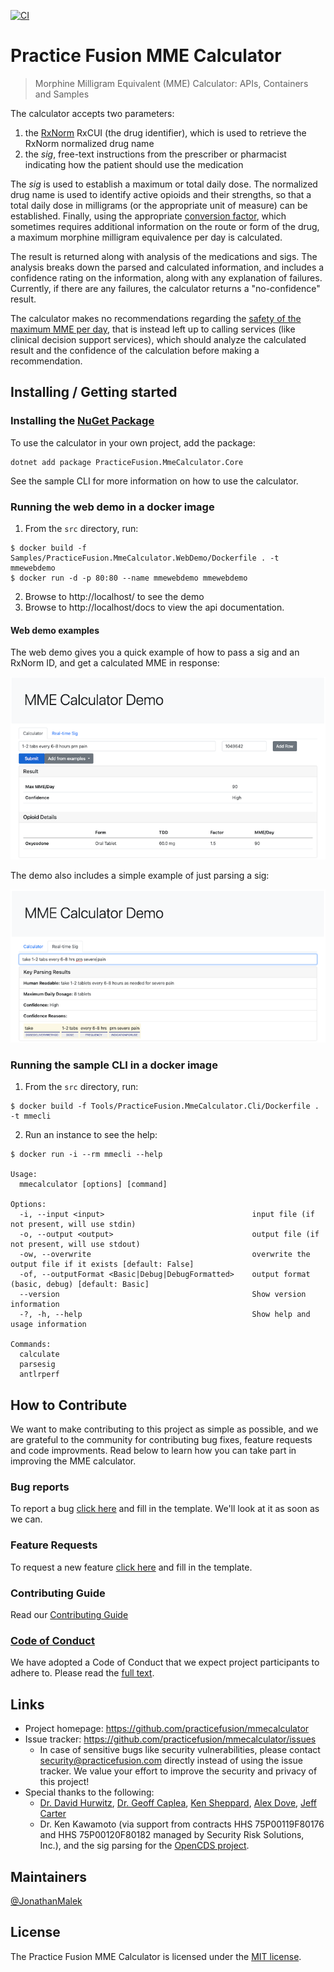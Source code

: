 [![CI](https://github.com/practicefusion/mmecalculator/actions/workflows/ci.yml/badge.svg)](https://github.com/practicefusion/mmecalculator/actions/workflows/ci.yml)

# Practice Fusion MME Calculator

> Morphine Milligram Equivalent (MME) Calculator: APIs, Containers and Samples

The calculator accepts two parameters:

1. the [RxNorm](https://www.nlm.nih.gov/research/umls/rxnorm/overview.html) RxCUI (the drug identifier), which is used
   to retrieve the RxNorm normalized drug name
2. the *sig*, free-text instructions from the prescriber or pharmacist indicating how the patient should use the
   medication

The *sig* is used to establish a maximum or total daily dose. The normalized drug name is used to identify active
opioids and their strengths, so that a total daily dose in milligrams (or the appropriate unit of measure) can be
established. Finally, using the
appropriate [conversion factor](https://www.hhs.gov/guidance/sites/default/files/hhs-guidance-documents/Opioid%20Morphine%20EQ%20Conversion%20Factors%20%28vFeb%202018%29.pdf),
which sometimes requires additional information on the route or form of the drug, a maximum morphine milligram
equivalence per day is calculated.

The result is returned along with analysis of the medications and sigs. The analysis breaks down the parsed and
calculated information, and includes a confidence rating on the information, along with any explanation of failures.
Currently, if there are any failures, the calculator returns a "no-confidence" result.

The calculator makes no recommendations regarding
the [safety of the maximum MME per day](https://www.cdc.gov/drugoverdose/pdf/calculating_total_daily_dose-a.pdf), that
is instead left up to calling services (like clinical decision support services), which should analyze the calculated
result and the confidence of the calculation before making a recommendation.

## Installing / Getting started

### Installing the [NuGet Package](https://www.nuget.org/packages/PracticeFusion.MmeCalculator.Core)

To use the calculator in your own project, add the package:

```
dotnet add package PracticeFusion.MmeCalculator.Core
```

See the sample CLI for more information on how to use the calculator.

### Running the web demo in a docker image

1. From the `src` directory, run:

```
$ docker build -f Samples/PracticeFusion.MmeCalculator.WebDemo/Dockerfile . -t mmewebdemo
$ docker run -d -p 80:80 --name mmewebdemo mmewebdemo
```

2. Browse to http://localhost/ to see the demo
3. Browse to http://localhost/docs to view the api documentation.

#### Web demo examples

The web demo gives you a quick example of how to pass a sig and an RxNorm ID, and get a calculated MME in response:

![A screenshot of the MME Calculator Demo web page, showing an MME calculation](docs/images/mme-calculator-demo.png?raw=true "Calculating MME")

The demo also includes a simple example of just parsing a sig:

![A screenshot of the MME Calculator Demo web page, showing a parsed sig](docs/images/sig-parser-demo.png?raw=true "Parsing sigs")

### Running the sample CLI in a docker image

1. From the `src` directory, run:

```
$ docker build -f Tools/PracticeFusion.MmeCalculator.Cli/Dockerfile . -t mmecli
```

2. Run an instance to see the help:

```
$ docker run -i --rm mmecli --help

Usage:
  mmecalculator [options] [command]

Options:
  -i, --input <input>                                 input file (if not present, will use stdin)
  -o, --output <output>                               output file (if not present, will use stdout)
  -ow, --overwrite                                    overwrite the output file if it exists [default: False]
  -of, --outputFormat <Basic|Debug|DebugFormatted>    output format (basic, debug) [default: Basic]
  --version                                           Show version information
  -?, -h, --help                                      Show help and usage information

Commands:
  calculate
  parsesig
  antlrperf
```

## How to Contribute

We want to make contributing to this project as simple as possible, and we are grateful to the community for
contributing bug fixes, feature requests and code improvments. Read below to learn how you can take part in improving
the MME calculator.

### Bug reports

To report a
bug [click here](https://github.com/practicefusion/mmecalculator/issues/new?assignees=&labels=&template=bug_report.md&title=)
and fill in the template. We'll look at it as soon as we can.

### Feature Requests

To request a new
feature [click here](https://github.com/practicefusion/mmecalculator/issues/new?assignees=&labels=&template=feature_request.md&title=)
and fill in the template.

### Contributing Guide

Read our [Contributing Guide](https://github.com/practicefusion/mmecalculator/blob/master/CONTRIBUTING.md)

### [Code of Conduct](https://github.com/practicefusion/mmecalculator/blob/master/CODE-OF-CONDUCT.md)

We have adopted a Code of Conduct that we expect project participants to adhere to. Please read
the [full text](https://github.com/practicefusion/mmecalculator/blob/master/CODE-OF-CONDUCT.md).

## Links

- Project homepage: https://github.com/practicefusion/mmecalculator
- Issue tracker: https://github.com/practicefusion/mmecalculator/issues
    - In case of sensitive bugs like security vulnerabilities, please
      contact [security@practicefusion.com](mailto:security@practicefusion.com) directly instead of using the issue
      tracker. We value your effort to improve the security and privacy of this project!
- Special thanks to the following:
    - [Dr. David Hurwitz](https://github.com/dphurwitz), [Dr. Geoff Caplea](https://github.com/gcapmd), [Ken Sheppard](https://github.com/ken-sheppard), [Alex Dove](https://github.com/ardove), [Jeff Carter](https://github.com/codecarter9)
    - Dr. Ken Kawamoto (via support from contracts HHS 75P00119F80176 and HHS 75P00120F80182 managed by Security Risk
      Solutions, Inc.), and the sig parsing for
      the [OpenCDS project](https://bitbucket.org/opencds/fhir-utils/src/master/src/main/java/org/opencds/RxSig.java).

## Maintainers

[@JonathanMalek](https://github.com/JonathanMalek)

## License

The Practice Fusion MME Calculator is licensed under
the [MIT license](https://github.com/practicefusion/mmecalculator/blob/main/LICENSE).
